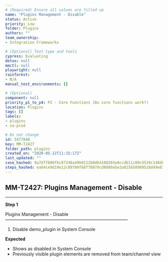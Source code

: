```yaml
---
# (Required) Ensure all values are filled up
name: "Plugins Management - Disable"
status: Active
priority: Low
folder: Plugins
authors: ""
team_ownership: 
- Integration Frameworks

# (Optional) Test type and tools
cypress: Evaluating
detox: null
mmctl: null
playwright: null
rainforest: 
- N/A
manual_test_environments: []

# (Optional)
component: null
priority_p1_to_p4: P2 - Core Functions (Do core functions work?)
location: Plugins
tags: []
labels: 
- plugins
- se-prod

# Do not change
id: 5477848
key: MM-T2427
folder_path: plugins
created_on: "2020-05-22T11:15:17Z"
last_updated: ""
case_hashed: 9a7df7800fbc87248a49b9112b0d64108203e0ccdb11c00c5539c148dbd4157298ff73f90266264910092c8700cbd394
steps_hashed: ea64ce9d19e12c89789f68f70879cd8089a5e3a815b58989528d49e07383ffc5dd684d928b6ba9c5ac0f9c2b7e91dfc7
---
```


## MM-T2427: Plugins Management - Disable

---

**Step 1**

Plugins Management - Disable\
————————————————————————————

1. Disable demo\_plugin in System Console

**Expected**

- Shows as disabled in System Console
- Previously visible plugin elements are removed from team/channel view
